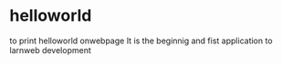 # helloworld
 to print helloworld onwebpage
 It is the beginnig and fist application to larnweb development
